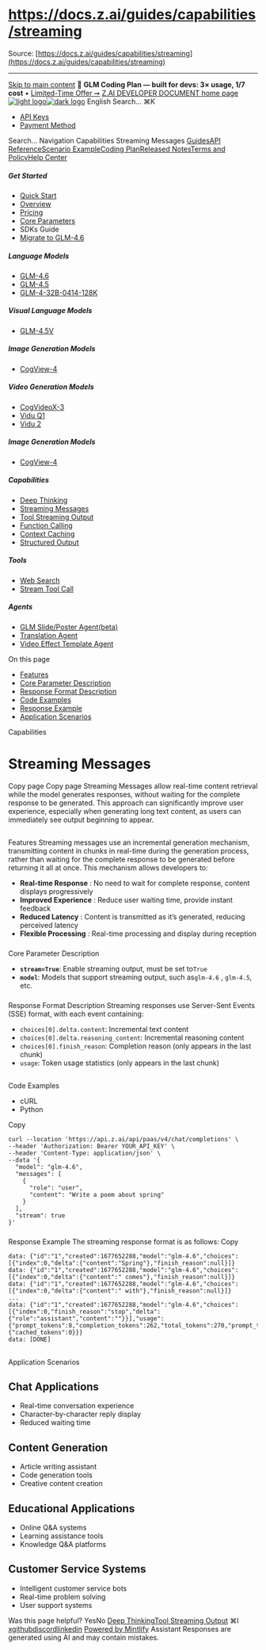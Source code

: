 # https://docs.z.ai/guides/capabilities/streaming

Source: [https://docs.z.ai/guides/capabilities/streaming](https://docs.z.ai/guides/capabilities/streaming)

---

[Skip to main content](https://docs.z.ai/guides/capabilities/streaming#content-area)
🚀 **GLM Coding Plan — built for devs: 3× usage, 1/7 cost** • [Limited-Time Offer ➞](https://z.ai/subscribe?utm_campaign=Platform_Ops&_channel_track_key=DaprgHIc)
[Z.AI DEVELOPER DOCUMENT home page![light logo](https://mintcdn.com/zhipu-32152247/B_E8wI-eiNa1QlPV/logo/dark.svg?fit=max&auto=format&n=B_E8wI-eiNa1QlPV&q=85&s=75deefa9dea5bdbc84d4da68885c267f)![dark logo](https://mintcdn.com/zhipu-32152247/B_E8wI-eiNa1QlPV/logo/light.svg?fit=max&auto=format&n=B_E8wI-eiNa1QlPV&q=85&s=c1ecf1af358fa8eeab8c06052337f8f6)](https://z.ai/model-api)
English
Search...
⌘K
  * [API Keys](https://z.ai/manage-apikey/apikey-list)
  * [Payment Method](https://z.ai/manage-apikey/billing)


Search...
Navigation
Capabilities
Streaming Messages
[Guides](https://docs.z.ai/guides/overview/quick-start)[API Reference](https://docs.z.ai/api-reference/introduction)[Scenario Example](https://docs.z.ai/scenario-example/develop-tools/claude)[Coding Plan](https://docs.z.ai/devpack/overview)[Released Notes](https://docs.z.ai/release-notes/new-released)[Terms and Policy](https://docs.z.ai/legal-agreement/privacy-policy)[Help Center](https://docs.z.ai/help/faq)
##### Get Started
  * [Quick Start](https://docs.z.ai/guides/overview/quick-start)
  * [Overview](https://docs.z.ai/guides/overview/overview)
  * [Pricing](https://docs.z.ai/guides/overview/pricing)
  * [Core Parameters](https://docs.z.ai/guides/overview/concept-param)
  * SDKs Guide
  * [Migrate to GLM-4.6](https://docs.z.ai/guides/overview/migrate-to-glm-4.6)


##### Language Models
  * [GLM-4.6](https://docs.z.ai/guides/llm/glm-4.6)
  * [GLM-4.5](https://docs.z.ai/guides/llm/glm-4.5)
  * [GLM-4-32B-0414-128K](https://docs.z.ai/guides/llm/glm-4-32b-0414-128k)


##### Visual Language Models
  * [GLM-4.5V](https://docs.z.ai/guides/vlm/glm-4.5v)


##### Image Generation Models
  * [CogView-4](https://docs.z.ai/guides/image/cogview-4)


##### Video Generation Models
  * [CogVideoX-3](https://docs.z.ai/guides/video/cogvideox-3)
  * [Vidu Q1](https://docs.z.ai/guides/video/vidu-q1)
  * [Vidu 2](https://docs.z.ai/guides/video/vidu2)


##### Image Generation Models
  * [CogView-4](https://docs.z.ai/guides/image/cogview-4)


##### Capabilities
  * [Deep Thinking](https://docs.z.ai/guides/capabilities/thinking)
  * [Streaming Messages](https://docs.z.ai/guides/capabilities/streaming)
  * [Tool Streaming Output](https://docs.z.ai/guides/capabilities/stream-tool)
  * [Function Calling](https://docs.z.ai/guides/capabilities/function-calling)
  * [Context Caching](https://docs.z.ai/guides/capabilities/cache)
  * [Structured Output](https://docs.z.ai/guides/capabilities/struct-output)


##### Tools
  * [Web Search](https://docs.z.ai/guides/tools/web-search)
  * [Stream Tool Call](https://docs.z.ai/guides/tools/stream-tool)


##### Agents
  * [GLM Slide/Poster Agent(beta)](https://docs.z.ai/guides/agents/slide)
  * [Translation Agent](https://docs.z.ai/guides/agents/translation)
  * [Video Effect Template Agent](https://docs.z.ai/guides/agents/video-template)


On this page
  * [Features](https://docs.z.ai/guides/capabilities/streaming#features)
  * [Core Parameter Description](https://docs.z.ai/guides/capabilities/streaming#core-parameter-description)
  * [Response Format Description](https://docs.z.ai/guides/capabilities/streaming#response-format-description)
  * [Code Examples](https://docs.z.ai/guides/capabilities/streaming#code-examples)
  * [Response Example](https://docs.z.ai/guides/capabilities/streaming#response-example)
  * [Application Scenarios](https://docs.z.ai/guides/capabilities/streaming#application-scenarios)


Capabilities
# Streaming Messages
Copy page
Copy page
Streaming Messages allow real-time content retrieval while the model generates responses, without waiting for the complete response to be generated. This approach can significantly improve user experience, especially when generating long text content, as users can immediately see output beginning to appear.
##
[​](https://docs.z.ai/guides/capabilities/streaming#features)
Features
Streaming messages use an incremental generation mechanism, transmitting content in chunks in real-time during the generation process, rather than waiting for the complete response to be generated before returning it all at once. This mechanism allows developers to:
  * **Real-time Response** : No need to wait for complete response, content displays progressively
  * **Improved Experience** : Reduce user waiting time, provide instant feedback
  * **Reduced Latency** : Content is transmitted as it’s generated, reducing perceived latency
  * **Flexible Processing** : Real-time processing and display during reception


###
[​](https://docs.z.ai/guides/capabilities/streaming#core-parameter-description)
Core Parameter Description
  * **`stream=True`**: Enable streaming output, must be set to`True`
  * **`model`**: Models that support streaming output, such as`glm-4.6` , `glm-4.5`, etc.


###
[​](https://docs.z.ai/guides/capabilities/streaming#response-format-description)
Response Format Description
Streaming responses use Server-Sent Events (SSE) format, with each event containing:
  * `choices[0].delta.content`: Incremental text content
  * `choices[0].delta.reasoning_content`: Incremental reasoning content
  * `choices[0].finish_reason`: Completion reason (only appears in the last chunk)
  * `usage`: Token usage statistics (only appears in the last chunk)


##
[​](https://docs.z.ai/guides/capabilities/streaming#code-examples)
Code Examples
  * cURL
  * Python


Copy
```
curl --location 'https://api.z.ai/api/paas/v4/chat/completions' \
--header 'Authorization: Bearer YOUR_API_KEY' \
--header 'Content-Type: application/json' \
--data '{
  "model": "glm-4.6",
  "messages": [
    {
      "role": "user",
      "content": "Write a poem about spring"
    }
  ],
  "stream": true
}'

```

###
[​](https://docs.z.ai/guides/capabilities/streaming#response-example)
Response Example
The streaming response format is as follows:
Copy
```
data: {"id":"1","created":1677652288,"model":"glm-4.6","choices":[{"index":0,"delta":{"content":"Spring"},"finish_reason":null}]}
data: {"id":"1","created":1677652288,"model":"glm-4.6","choices":[{"index":0,"delta":{"content":" comes"},"finish_reason":null}]}
data: {"id":"1","created":1677652288,"model":"glm-4.6","choices":[{"index":0,"delta":{"content":" with"},"finish_reason":null}]}
...
data: {"id":"1","created":1677652288,"model":"glm-4.6","choices":[{"index":0,"finish_reason":"stop","delta":{"role":"assistant","content":""}}],"usage":{"prompt_tokens":8,"completion_tokens":262,"total_tokens":270,"prompt_tokens_details":{"cached_tokens":0}}}
data: [DONE]

```

##
[​](https://docs.z.ai/guides/capabilities/streaming#application-scenarios)
Application Scenarios
## Chat Applications
  * Real-time conversation experience
  * Character-by-character reply display
  * Reduced waiting time


## Content Generation
  * Article writing assistant
  * Code generation tools
  * Creative content creation


## Educational Applications
  * Online Q&A systems
  * Learning assistance tools
  * Knowledge Q&A platforms


## Customer Service Systems
  * Intelligent customer service bots
  * Real-time problem solving
  * User support systems


Was this page helpful?
YesNo
[Deep Thinking](https://docs.z.ai/guides/capabilities/thinking)[Tool Streaming Output](https://docs.z.ai/guides/capabilities/stream-tool)
⌘I
[x](https://x.com/Zai_org)[github](https://github.com/zai-org)[discord](https://discord.gg/QR7SARHRxK)[linkedin](https://www.linkedin.com/company/zdotai/)
[Powered by Mintlify](https://mintlify.com?utm_campaign=poweredBy&utm_medium=referral&utm_source=zhipu-32152247)
Assistant
Responses are generated using AI and may contain mistakes.
